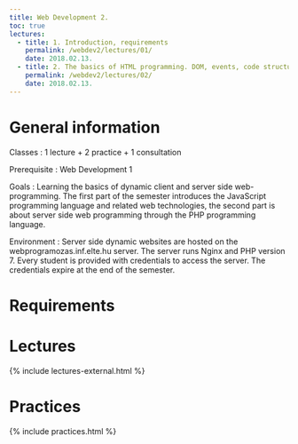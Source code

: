```yaml
---
title: Web Development 2.
toc: true
lectures:
  - title: 1. Introduction, requirements
    permalink: /webdev2/lectures/01/
    date: 2018.02.13.
  - title: 2. The basics of HTML programming. DOM, events, code structure.
    permalink: /webdev2/lectures/02/
    date: 2018.02.13.
---
```


# General information

Classes
: 1 lecture + 2 practice + 1 consultation

Prerequisite
: Web Development 1

Goals
: Learning the basics of dynamic client and server side web-programming. The first part of the semester introduces the JavaScript programming language and related web technologies, the second part is about server side web programming through the PHP programming language.

Environment
: Server side dynamic websites are hosted on the webprogramozas.inf.elte.hu server. The server runs Nginx and PHP version 7. Every student is provided with credentials to access the server. The credentials expire at the end of the semester.

# Requirements

<!--Összevont (folyamatos) értékelésű tárgy.

## Az értékelés összetevői

* Beadandó feladat: JavaScript (DOM)
    Határidő: 2017. november 19. éjfél
* Beadandó feladat: JavaScript (canvas)
    Határidő: 2017. december 31. éjfél  
* Beadandó feladat: PHP
    Határidő: 2018. január 21. éjfél


## A beadandók értékelése

* A beadandók értékelése jeggyel történik: 1-5 jegy kapható rá.
* Az értékelés egy mindenki számára elérhető szempontok alapján történik.
* A beadandókat határidőre kell elkészíteni.
* A beadandókat a webprogramozas szerverre kell feltölteni a [feltöltő felületen](http://webprogramozas.inf.elte.hu/ebr) keresztül.
* A beadandók plágiumellenőrzésen mennek keresztül az esetleges másolásokat kiszűrendő.
* A beadandók készítőit szükség esetén megkérhetjük megoldásaik megvédésére.

## Jegyszerzés feltételei

* Részvétel a gyakorlatok legalább 75%-án (maximum 3 hiányzás)
* Három elfogadott beadandó

## Értékelés

* A három beadandó feladat jegyének átlaga

-->

# Lectures

{% include lectures-external.html %}

# Practices

{% include practices.html %}

<!--
# Segédanyagok

## Elektronikus tananyag

* [Bevezetés a kliens- és szerveroldali webalkalmazások készítésébe (elektronikus tananyag)](http://webprogramozas.inf.elte.hu/tananyag/wf2/index.html)

# Oktatók

## Előadó

Horváth Győző

## Gyakorlatvezető

Horváth Győző

-->